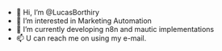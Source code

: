 - 👋 Hi, I’m @LucasBorthiry
- 👀 I’m interested in Marketing Automation
- 🌱 I’m currently developing n8n and mautic implementations
- 📫 U can reach me on using my e-mail.

<!---
LucasBorthiry/LucasBorthiry is a ✨ special ✨ repository because its `README.md` (this file) appears on your GitHub profile.
You can click the Preview link to take a look at your changes.
--->
